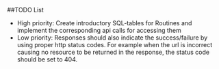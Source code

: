##TODO List

  * High priority: Create introductory SQL-tables for Routines and implement the corresponding api calls for accessing them
  * Low priority: Responses should also indicate the success/failure by using proper http status codes. For example when the url is incorrect causing no resource to be returned in the response, the status code should be set to 404.

